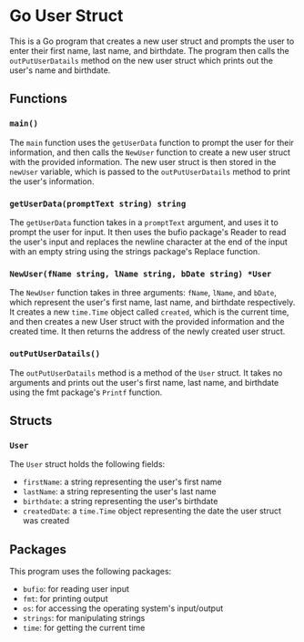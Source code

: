 # Go User Struct

This is a Go program that creates a new user struct and prompts the user to enter their first name, last name, and birthdate. The program then calls the `outPutUserDatails` method on the new user struct which prints out the user's name and birthdate.

## Functions

### `main()`

The `main` function uses the `getUserData` function to prompt the user for their information, and then calls the `NewUser` function to create a new user struct with the provided information. The new user struct is then stored in the `newUser` variable, which is passed to the `outPutUserDatails` method to print the user's information.

### `getUserData(promptText string) string`

The `getUserData` function takes in a `promptText` argument, and uses it to prompt the user for input. It then uses the bufio package's Reader to read the user's input and replaces the newline character at the end of the input with an empty string using the strings package's Replace function.

### `NewUser(fName string, lName string, bDate string) *User`

The `NewUser` function takes in three arguments: `fName`, `lName`, and `bDate`, which represent the user's first name, last name, and birthdate respectively. It creates a new `time.Time` object called `created`, which is the current time, and then creates a new User struct with the provided information and the created time. It then returns the address of the newly created user struct.

### `outPutUserDatails()`

The `outPutUserDatails` method is a method of the `User` struct. It takes no arguments and prints out the user's first name, last name, and birthdate using the fmt package's `Printf` function.

## Structs

### `User`

The `User` struct holds the following fields:
- `firstName`: a string representing the user's first name
- `lastName`: a string representing the user's last name
- `birthdate`: a string representing the user's birthdate
- `createdDate`: a `time.Time` object representing the date the user struct was created

## Packages

This program uses the following packages:
- `bufio`: for reading user input
- `fmt`: for printing output
- `os`: for accessing the operating system's input/output
- `strings`: for manipulating strings
- `time`: for getting the current time
